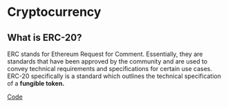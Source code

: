 # Cryptocurrency

## What is ERC-20?

ERC stands for Ethereum Request for Comment. Essentially, they are standards that have been approved by the community and are used to convey technical requirements and specifications for certain use cases.
ERC-20 specifically is a standard which outlines the technical specification of a **fungible token.**

 [Code](https://github.com/crypte-1/Cryptocurrency/blob/main/Token.sol)
 
 
